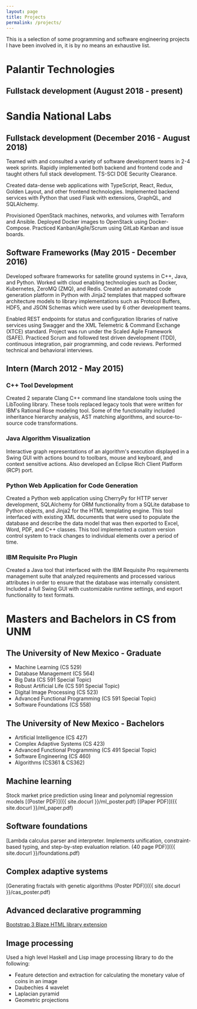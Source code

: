 ```yaml
---
layout: page
title: Projects
permalink: /projects/
---
```


This is a selection of some programming and software engineering projects I
have been involved in, it is by no means an exhaustive list.

# Palantir Technologies

## Fullstack development (August 2018 - present)

# Sandia National Labs

## Fullstack development (December 2016 - August 2018)

Teamed with and consulted a variety of software development teams in 2-4 week sprints. Rapidly implemented both backend and frontend code and taught others full stack development. TS-SCI DOE Security Clearance.

Created data-dense web applications with TypeScript, React, Redux, Golden Layout, and other frontend technologies. Implemented backend services with Python that used Flask with extensions, GraphQL, and SQLAlchemy.

Provisioned OpenStack machines, networks, and volumes with Terraform and Ansible. Deployed Docker images to OpenStack using Docker-Compose. Practiced Kanban/Agile/Scrum using GitLab Kanban and issue boards.

## Software Frameworks (May 2015 - December 2016)

Developed software frameworks for satellite ground systems in C++, Java, and Python. Worked with cloud enabling technologies such as Docker, Kubernetes, ZeroMQ (ZMQ), and Redis. Created an automated code generation platform in Python with Jinja2 templates that mapped
software architecture models to library implementations such as Protocol Buffers, HDF5, and
JSON Schemas which were used by 6 other development teams.

Enabled REST endpoints for status and configuration libraries of native services using Swagger
and the XML Telemetric & Command Exchange (XTCE) standard. Project was run under the Scaled Agile Framework (SAFE). Practiced Scrum and followed test driven development (TDD), continuous integration, pair programming, and code reviews. Performed technical and behavioral interviews.

## Intern (March 2012 - May 2015)

### C++ Tool Development
Created 2 separate Clang C++ command line standalone tools using the LibTooling library. These tools replaced legacy tools that were written for IBM's Rational Rose modeling tool. Some of the functionality included inheritance hierarchy analysis, AST matching algorithms, and source-to-source code transformations.

### Java Algorithm Visualization
Interactive graph representations of an algorithm's execution displayed in a Swing GUI with actions bound to toolbars, mouse and keyboard, and context sensitive actions. Also developed an Eclipse Rich Client Platform (RCP) port.

### Python Web Application for Code Generation
Created a Python web application using CherryPy for HTTP server development, SQLAlchemy for ORM functionality from a SQLite database to Python objects, and Jinja2 for the HTML templating engine. This tool interfaced with existing XML documents that were used to populate the database and describe the data model that was then exported to Excel, Word, PDF, and C++ classes. This tool implemented a custom version control system to track changes to individual elements over a period of time.

### IBM Requisite Pro Plugin
Created a Java tool that interfaced with the IBM Requisite Pro requirements management suite that analyzed requirements and processed various attributes in order to ensure that the database was internally consistent. Included a full Swing GUI with customizable runtime settings, and export functionality to text formats.


# Masters and Bachelors in CS from UNM

## The University of New Mexico - Graduate
* Machine Learning (CS 529)
* Database Management (CS 564)
* Big Data (CS 591 Special Topic)
* Robust Artificial Life (CS 591 Special Topic)
* Digital Image Processing (CS 523)
* Advanced Functional Programming (CS 591 Special Topic)
* Software Foundations (CS 558)

## The University of New Mexico - Bachelors
* Artificial Intelligence (CS 427)
* Complex Adaptive Systems (CS 423)
* Advanced Functional Programming (CS 491 Special Topic)
* Software Engineering (CS 460)
* Algorithms (CS361 & CS362)

## Machine learning
Stock market price prediction using linear and polynomial regression models [(Poster PDF)]({{ site.docurl }}/ml_poster.pdf) [(Paper PDF)]({{ site.docurl }}/ml_paper.pdf)

## Software foundations
[Lambda calculus parser and interpreter. Implements unification, constraint-based typing, and step-by-step evaluation relation. (40 page PDF)]({{ site.docurl }}/foundations.pdf)

## Complex adaptive systems
[Generating fractals with genetic algorithms (Poster PDF)]({{ site.docurl }}/cas_poster.pdf)

## Advanced declarative programming
[Bootstrap 3 Blaze HTML library extension](http://lnunno.github.io/blaze-bootstrap3/)

## Image processing

Used a high level Haskell and Lisp image processing library to do the following:

- Feature detection and extraction for calculating the monetary value of coins in an image
- Daubechies 4 wavelet
- Laplacian pyramid
- Geometric projections
